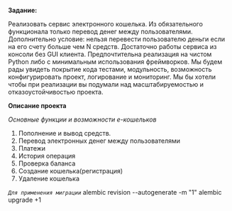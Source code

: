 
**Задание:**

Реализовать сервис электронного кошелька. Из обязательного функционала только перевод денег между пользователями. 
Дополнительно условие: нельзя перевести пользователю деньги если на его счету больше чем N средств.
Достаточно работы сервиса из консоли без GUI клиента.
Предпочтительна реализация на чистом Python либо с минимальным использования фреймворков.
Мы будем рады увидеть покрытие кода тестами, модульность, возможность конфигурировать проект, логирование и мониторинг.
Мы бы хотели чтобы при реализации вы подумали над масштабируемостью и отказоустойчивостью проекта.​

**Описание проекта** 

  *Основные функции и возможности е-кошельков*
1. Пополнение и вывод средств.
2. Перевод электронных денег между пользователями
3. Платежи
4. История операция
5. Проверка баланса
6. Создание кошелька(регистрация)
7. Удаление кошелька




_`Для применения миграции`_
alembic revision --autogenerate -m "1"
alembic upgrade +1

